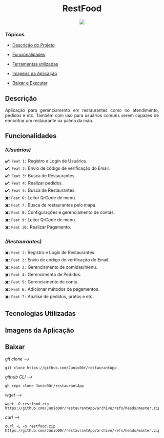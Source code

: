 <h1 align="center">RestFood</h1>

<p align="center">
<img loading="lazy" src="http://img.shields.io/static/v1?label=STATUS&message=EM%20DESENVOLVIMENTO&color=GREEN&style=for-the-badge"/>
</p>


### Tópicos

  - [Descrição do Projeto](#descrição)
  
  - [Funcionalidades](#funcionalidades)

  - [Ferramentas utilizadas](#tecnologias-utilizadas)
  
  - [Imagens da Aplicação](#imagens-da-aplicação)
  
  - [Baixar e Executar](#baixar)
  

## Descrição

  <p align="justify">
  Aplicação para gerenciamento em restaurantes como no atendimento, pedidos e etc. 
  Também com uso para usuários comuns serem capazes de encontrar um restaurante na palma da mão.
  </p>


## Funcionalidades 

  ### *(Usuários)*

  ✔️: `Feat 1:` Registro e Login de Usuários.</br>
  ✔️: `Feat 2:` Envio de código de verificação do Email.</br>
  ✔️: `Feat 3:` Busca de Restaurantes.</br>
  ✔️: `Feat 4:` Realizar pedidos.</br>
  ✔️: `Feat 5:` Busca de Restaurantes.</br>
  ✖️: `Feat 6:` Leitor QrCode de menu.</br>
  ✖️: `Feat 7:` Busca de restaurantes pelo mapa.</br>
  ✖️: `Feat 8:` Configurações e gerenciamento de contas.</br>
  ✖️: `Feat 9:` Leitor QrCode de menu.</br>
  ✖️: `Feat 10:` Realizar Pagamento.</br>
  
  ### *(Restaurantes)*
  
  ✖️: `Feat 1:` Registro e Login de Restaurantes.</br>
  ✖️: `Feat 2:` Envio de código de verificação do Email.</br>
  ✖️: `Feat 3:` Gerenciamento de comidas/menu.</br>
  ✖️: `Feat 4:` Gerencimento de Pedidos.</br>
  ✖️: `Feat 5:` Gerenciamento de conta.</br>
  ✖️: `Feat 6:` Adicionar métodos de pagamentos.</br>
  ✖️: `Feat 7:` Analise de pedidos, pratos e etc.</br>


## Tecnologias Utilizadas


## Imagens da Aplicação


## Baixar

*git clone -->*

<pre><code class="hljs language-shell">git clone https://github.com/Junio00r/restaurantApp</code></pre>

*github CLI -->*

<pre><code class="hljs language-shell">gh repo clone Junio00r/restaurantApp</code></pre>

*wget -->*

<pre><code class="hljs language-shell">wget -O restfood.zip https://github.com/Junio00r/restaurantApp/archive/refs/heads/master.zip</code></pre>

*curl -->*

<pre><code class="hljs language-shell">curl -L -o restfood.zip https://github.com/Junio00r/restaurantApp/archive/refs/heads/master.zip</code></pre>

